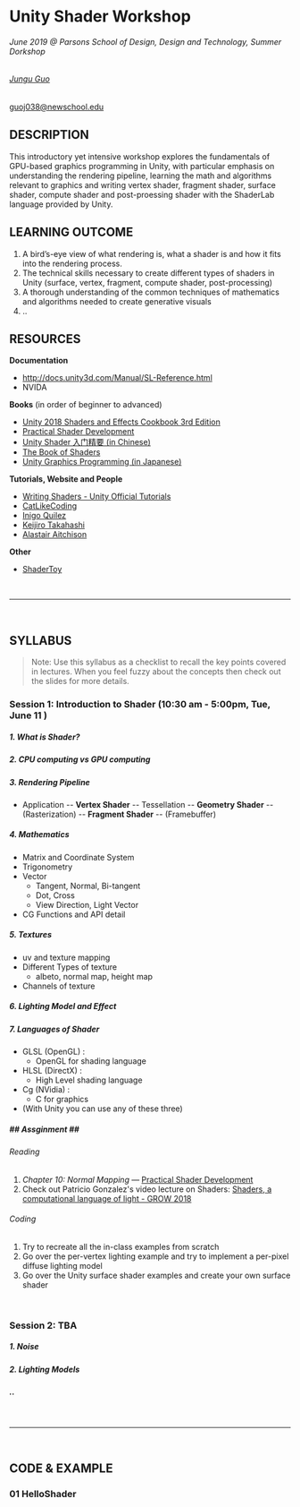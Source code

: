 # Unity Shader Workshop
###### June 2019 @ Parsons School of Design, Design and Technology, Summer Dorkshop
###### [Jungu Guo](http://www.junguguo.com/) 
guoj038@newschool.edu

## DESCRIPTION
This introductory yet intensive workshop explores the fundamentals of GPU-based graphics programming in Unity, with particular emphasis on understanding the rendering pipeline, learning the math and algorithms relevant to graphics and writing vertex shader, fragment shader, surface shader, compute shader and post-proessing shader with the ShaderLab language provided by Unity. 

## LEARNING OUTCOME
1. A bird’s-eye view of what rendering is, what a shader is and how it fits into the rendering process. 
2. The technical skills necessary to create different types of shaders in Unity (surface, vertex, fragment, compute shader, post-processing)
3. A thorough understanding of the common techniques of mathematics and algorithms needed to create generative visuals
4. ..



## RESOURCES
**Documentation**
- http://docs.unity3d.com/Manual/SL-Reference.html
- NVIDA


**Books** (in order of beginner to advanced)
- [Unity 2018 Shaders and Effects Cookbook 3rd Edition](https://www.amazon.com/Unity-2018-Shaders-Effects-Cookbook/dp/1788396235/ref=sr_1_1?keywords=unity+shader&qid=1560329187&s=gateway&sr=8-1)
- [Practical Shader Development](https://www.amazon.com/Practical-Shader-Development-Fragment-Developers/dp/1484244567/ref=sr_1_6?keywords=unity+shader&qid=1560329194&s=gateway&sr=8-6)
- [Unity Shader 入门精要 (in Chinese)](https://github.com/candycat1992/Unity_Shaders_Book)
- [The Book of Shaders](https://thebookofshaders.com/) 
- [Unity Graphics Programming (in Japanese)](https://indievisuallab.stores.jp/) 

**Tutorials, Website and People**
- [Writing Shaders - Unity Official Tutorials](https://docs.unity3d.com/Manual/ShadersOverview.html)
- [CatLikeCoding](http://catlikecoding.com/)
- [Inigo Quilez](http://www.iquilezles.org/www/index.htm)
- [Keijiro Takahashi](https://github.com/keijiro)
- [Alastair Aitchison](https://alastaira.wordpress.com/tag/shader/)

**Other**
- [ShaderToy](https://www.shadertoy.com/)

<br>

***

<br>

## SYLLABUS 
> Note: Use this syllabus as a checklist to recall the key points covered in lectures. When you feel fuzzy about the concepts then check out the slides for more details.
### **Session 1: Introduction to Shader** (10:30 am - 5:00pm, Tue, June 11 )
##### 1. 	What is Shader?
##### 2. 	CPU computing vs GPU computing
##### 3. 	**Rendering Pipeline**
- Application -- **Vertex Shader** -- Tessellation -- **Geometry Shader** -- (Rasterization) -- **Fragment Shader** -- (Framebuffer)

##### 4. 	**Mathematics**
- Matrix and Coordinate System
- Trigonometry
- Vector
  - Tangent, Normal, Bi-tangent
  - Dot, Cross
  - View Direction, Light Vector
- CG Functions and API detail

##### 5. 	**Textures**
- uv and texture mapping
- Different Types of texture
  - albeto, normal map, height map
- Channels of texture

##### 6. 	**Lighting Model and Effect**
##### 7. 	**Languages of Shader**
- GLSL (OpenGL) :
  - OpenGL for shading language
- HLSL (DirectX) :
  - High Level shading language
- Cg (NVidia) : 
  - C for graphics
- (With Unity you can use any of these three)

#####  	**##  Assginment ##**
###### Reading
1. *Chapter 10: Normal Mapping* — [Practical Shader Development](https://www.amazon.com/Practical-Shader-Development-Fragment-Developers/dp/1484244567/ref=sr_1_6?keywords=unity+shader&qid=1560329194&s=gateway&sr=8-6)
2. Check out Patricio Gonzalez's video lecture on Shaders: [Shaders, a computational language of light - GROW 2018](https://www.youtube.com/watch?v=Au3zQwJj5AU)

###### Coding
1. Try to recreate all the in-class examples from scratch
2. Go over the per-vertex lighting example and try to implement a per-pixel diffuse lighting model 
3. Go over the Unity surface shader examples and create your own surface shader

<br>

### **Session 2: TBA**
##### 1. 	Noise
##### 2.  Lighting Models
##### ..


<br>


***

<br>

## CODE & EXAMPLE 
### 01 HelloShader



